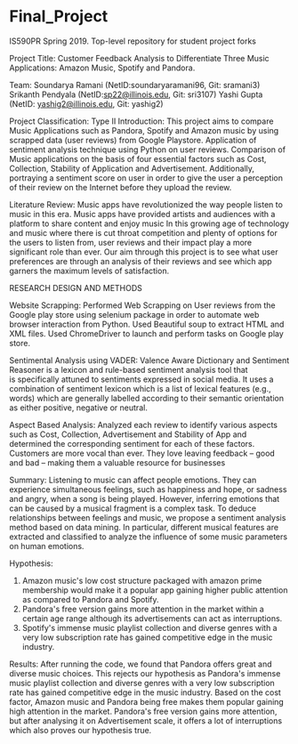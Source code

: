 # Final_Project
IS590PR Spring 2019. Top-level repository for student project forks

Project Title: Customer Feedback Analysis to Differentiate Three Music Applications: Amazon Music, Spotify and Pandora. 

Team:
Soundarya Ramani (NetID:soundaryaramani96, Git: sramani3)
Srikanth Pendyala (NetID:sp22@illinois.edu, Git: sri3107)
Yashi Gupta (NetID: yashig2@illinois.edu, Git: yashig2)

Project Classification: Type II
Introduction:
This project aims to compare Music Applications such as Pandora, Spotify and Amazon music by using scrapped data (user reviews) from Google Playstore.
Application of sentiment analysis technique using Python on user reviews. Comparison of Music applications on the basis of four essential factors such as Cost, Collection, Stability of Application and Advertisement. 
Additionally, portraying a sentiment score on user in order to give the user a perception of their review on the Internet before they upload the review. 

Literature Review: 
Music apps have revolutionized the way people listen to music in this era. Music apps have provided artists and audiences with a platform to share content and  enjoy music
In this growing age of technology and music where there is cut throat competition and plenty of options for the  users to listen from, user reviews and their impact play a more significant role than ever. 
Our aim through this project is to see what user preferences are through an analysis of their reviews and see which app garners the maximum levels of satisfaction. 

RESEARCH DESIGN AND METHODS

Website Scrapping: 
Performed Web Scrapping on User reviews from the Google play store using selenium package in order to automate web browser interaction from Python. Used Beautiful soup to extract HTML and XML files. Used ChromeDriver to launch and perform tasks on Google play store.  

Sentimental Analysis using VADER:
Valence Aware Dictionary and Sentiment Reasoner is a lexicon and rule-based sentiment analysis tool that is specifically attuned to sentiments expressed in social media. It uses a combination of  sentiment lexicon which is a list of lexical features (e.g., words) which are generally labelled according to their semantic orientation as either positive, negative or neutral. 

Aspect Based Analysis:
Analyzed each review to identify various aspects such as Cost, Collection, Advertisement and Stability of App and determined the corresponding sentiment for each of these factors. Customers are more vocal than ever. They love leaving feedback – good and bad – making them a valuable resource for businesses

Summary: 
Listening to music can affect people emotions. They can experience simultaneous feelings, such as happiness and hope, or sadness and angry, when a song is being played. However, inferring emotions that can be caused by a musical fragment is a complex task. To deduce relationships between feelings and music, we propose a sentiment analysis method based on data mining. In particular, different musical features are extracted and classified to analyze the influence of some music parameters on human emotions.

Hypothesis: 
1. Amazon music's low cost structure packaged with amazon prime membership would make it a popular app gaining higher public attention as compared to Pandora and Spotify. 
2. Pandora's free version gains more attention in the market within a certain age range although its advertisements can act as interruptions. 
3. Spotify's immense music playlist collection and diverse genres  with a very low subscription rate has gained competitive edge in the music industry.  

Results:
After running the code, we found that Pandora offers great and diverse music choices. This rejects our hypothesis as Pandora's immense music playlist collection and diverse genres with a very low subscription rate has gained competitive edge in the music industry.
Based on the cost factor, Amazon music and Pandora being free makes them popular gaining high attention in the market.
Pandora's free version gains more attention, but after analysing it on Advertisement scale, it offers a lot of interruptions which also proves our hypothesis true.

